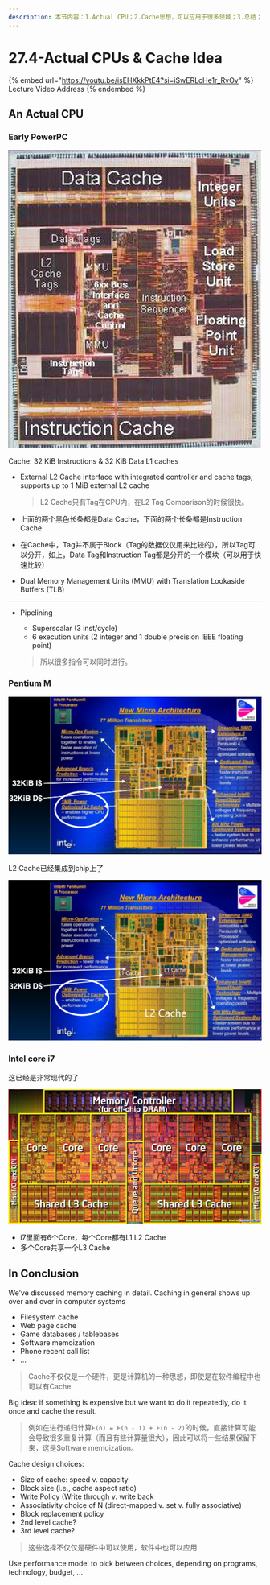 ```yaml
---
description: 本节内容：1.Actual CPU；2.Cache思想，可以应用于很多领域；3.总结；
---
```


# 27.4-Actual CPUs & Cache Idea

{% embed url="https://youtu.be/isEHXkkPtE4?si=iSwERLcHe1r_RvOv" %}
Lecture Video Address
{% endembed %}

## An Actual CPU

### Early PowerPC

![Early PowerPC](.image/image-20240624163305266.png)

Cache: 32 KiB Instructions & 32 KiB Data L1 caches

- External L2 Cache interface with integrated controller and cache tags, supports up to 1 MiB external L2 cache

    > L2 Cache只有Tag在CPU内，在L2 Tag Comparison的时候很快。

- 上面的两个黑色长条都是Data Cache，下面的两个长条都是Instruction Cache
- 在Cache中，Tag并不属于Block（Tag的数据仅仅用来比较的），所以Tag可以分开，如上，Data Tag和Instruction Tag都是分开的一个模块（可以用于快速比较）
- Dual Memory Management Units (MMU) with Translation Lookaside Buffers (TLB)

---

- Pipelining
    - Superscalar (3 inst/cycle)
    - 6 execution units (2 integer and 1 double precision IEEE floating point)

    > 所以很多指令可以同时进行。

### Pentium M

![Pentium M](.image/image-20240624163326648.png)

L2 Cache已经集成到chip上了

![image-20240625130036255](.image/image-20240625130036255.png)

### Intel core i7

这已经是非常现代的了

![Intel core i7](.image/image-20240624163403279.png)

- i7里面有6个Core，每个Core都有L1 L2 Cache
- 多个Core共享一个L3 Cache

## In Conclusion

We’ve discussed memory caching in detail. Caching in general shows up over and over in computer systems

- Filesystem cache
- Web page cache
- Game databases / tablebases
- Software memoization
- Phone recent call list
- ...

> Cache不仅仅是一个硬件，更是计算机的一种思想，即使是在软件编程中也可以有Cache

Big idea: if something is expensive but we want to do it repeatedly, do it once and cache the result. 

> 例如在进行递归计算`F(n) = F(n - 1) + F(n - 2)`的时候，直接计算可能会导致很多重复计算（而且有些计算量很大），因此可以将一些结果保留下来，这是Software memoization。

Cache design choices:

- Size of cache: speed v. capacity
- Block size (i.e., cache aspect ratio)
- Write Policy (Write through v. write back
- Associativity choice of N (direct-mapped v. set v. fully associative)
- Block replacement policy
- 2nd level cache?
- 3rd level cache?

> 这些选择不仅仅是硬件中可以使用，软件中也可以应用

Use performance model to pick between choices, depending on programs, technology, budget, ...
